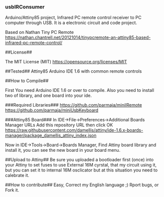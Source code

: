 ### usbIRConsumer ###
Arduino/Attiny85 project, Infrared PC remote control receiver to PC computer through USB.
It is a electronic circuit and code project.

Based on Nathan  Tiny PC Remote  
https://nathan.chantrell.net/20121014/tinypcremote-an-attiny85-based-infrared-pc-remote-control/ 

##License##

The MIT License (MIT) 
https://opensource.org/licenses/MIT

##Tested##
	Attiny85 Arduino IDE 1.6 with common remote controls

##How to Compile##

First You need Arduino IDE 1.6 or over to compile.
Also you need to install two of library, and one board into your ide.

###Required Libraries###
https://github.com/parmaja/miniIRemote
https://github.com/parmaja/miniUsbKeyboard

###Attiny85 Board###
In IDE->File->Preferences->Additional Boards Manager URLs
Add this repository URL then click OK 
https://raw.githubusercontent.com/damellis/attiny/ide-1.6.x-boards-manager/package_damellis_attiny_index.json

Now in IDE->Tools->Board->Boards Manager, Find Attiny board library and install it, you can see the new board in your board menu.

##Upload to Attiny##
Be sure you uploaded a bootloader first (once) into your Attiny to set fuses to use External 16M cyrstal, that my circuit using it, but you can set it to internal 16M osclicator but at this situation you need to calebrate it. 


##How to contribute##
Easy, Correct my English language ;) 
Rport bugs, or Fork it.